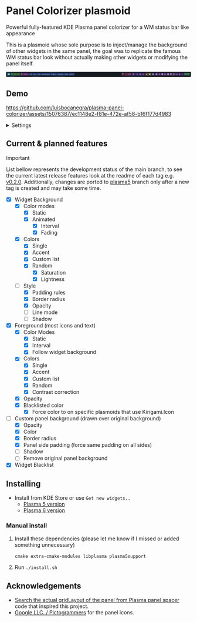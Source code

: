 # Panel Colorizer plasmoid

Powerful fully-featured KDE Plasma panel colorizer for a WM status bar like appearance

This is a plasmoid whose sole purpose is to inject/manage the background of other widgets in the same panel, the goal was to replicate the famous WM status bar look without actually making other widgets or modifying the panel itself.

![tooltip](screenshots/panel.png)

## Demo


https://github.com/luisbocanegra/plasma-panel-colorizer/assets/15076387/ec1148e2-f81e-472e-af58-b16f177d4983

<details>
    <summary>Settings</summary>

![tooltip](screenshots/settings.png)

</details>

## Current & planned features

> [!IMPORTANT]
> List bellow represents the development status of the main branch, to see the current latest release features look at the readme of each tag e.g. [v0.2.0](https://github.com/luisbocanegra/plasma-panel-colorizer/tree/v0.2.0). Additionally, changes are ported to [plasma5](https://github.com/luisbocanegra/plasma-panel-colorizer/tree/plasma5) branch only after a new tag is created and may take some time.

* [x] Widget Background
  * [x] Color modes
    * [x] Static
    * [x] Animated
      * [x] Interval
      * [x] Fading
  * [x] Colors
    * [x] Single
    * [x] Accent
    * [x] Custom list
    * [x] Random
      * [x] Saturation
      * [x] Lightness
  * [ ] Style
    * [x] Padding rules
    * [x] Border radius
    * [x] Opacity
    * [ ] Line mode
    * [ ] Shadow
* [x] Foreground (most icons and text)
  * [x] Color Modes
    * [x] Static
    * [x] Interval
    * [x] Follow widget background
  * [x] Colors
    * [x] Single
    * [x] Accent
    * [x] Custom list
    * [x] Random
    * [x] Contrast correction
  * [x] Opacity
  * [x] Blacklisted color
    * [x] Force color to on specific plasmoids that use Kirigami.Icon
* [ ] Custom panel background (drawn over original background)
  * [x] Opacity
  * [x] Color
  * [x] Border radius
  * [x] Panel side padding (force same padding on all sides)
  * [ ] Shadow
  * [ ] Remove original panel background
* [x] Widget Blacklist

## Installing

* Install from KDE Store or use `Get new widgets..`
  * [Plasma 5 version](https://store.kde.org/p/2131149)
  * [Plasma 6 version](https://store.kde.org/p/2130967)

### Manual install

1. Install these dependencies (please let me know if I missed or added something unnecessary)

    ```txt
    cmake extra-cmake-modules libplasma plasma5support
    ```

2. Run `./install.sh`

## Acknowledgements

* [Search the actual gridLayout of the panel from Plasma panel spacer](https://invent.kde.org/plasma/plasma-workspace/-/blob/Plasma/5.27/applets/panelspacer/package/contents/ui/main.qml?ref_type=heads#L37) code that inspired this project.
* [Google LLC. / Pictogrammers](https://pictogrammers.com/library/mdi/) for the panel icons.
